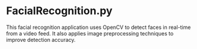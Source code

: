 # FacialRecognition.py
This facial recognition application uses OpenCV to detect faces in real-time from a video feed. It also applies image preprocessing techniques to improve detection accuracy.

